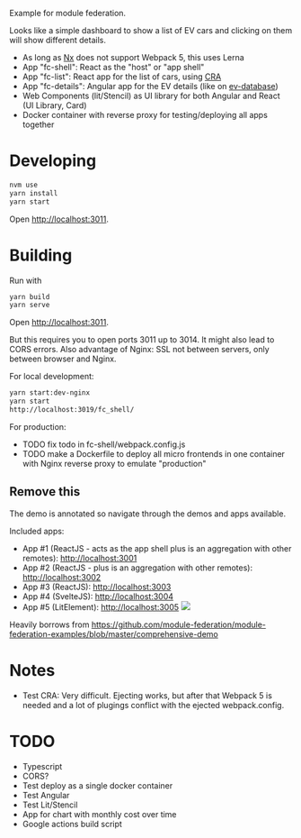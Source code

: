 Example for module federation.

Looks like a simple dashboard to show a list of EV cars and clicking on them will show different details.

- As long as [Nx](https://nx.dev) does not support Webpack 5, this uses Lerna
- App "fc-shell": React as the "host" or "app shell"
- App "fc-list": React app for the list of cars, using [CRA](https://create-react-app.dev/)
- App "fc-details": Angular app for the EV details (like on [ev-database](https://ev-database.nl))
- Web Components (lit/Stencil) as UI library for both Angular and React (UI Library, Card)
- Docker container with reverse proxy for testing/deploying all apps together

# Developing

```sh
nvm use
yarn install
yarn start
```

Open [http://localhost:3011](http://localhost:3011).

# Building

Run with

```sh
yarn build
yarn serve
```

Open [http://localhost:3011](http://localhost:3011).

But this requires you to open ports 3011 up to 3014. It might also lead to CORS errors.
Also advantage of Nginx: SSL not between servers, only between browser and Nginx.

For local development:

```sh
yarn start:dev-nginx
yarn start
http://localhost:3019/fc_shell/
```

For production:

- TODO fix todo in fc-shell/webpack.config.js
- TODO make a Dockerfile to deploy all micro frontends in one container with Nginx reverse proxy to emulate "production"

## Remove this

The demo is annotated so navigate through the demos and apps available.

Included apps:

- App #1 (ReactJS - acts as the app shell plus is an aggregation with other remotes): [http://localhost:3001](http://localhost:3001)
- App #2 (ReactJS - plus is an aggregation with other remotes): [http://localhost:3002](http://localhost:3002)
- App #3 (ReactJS): [http://localhost:3003](http://localhost:3003)
- App #4 (SvelteJS): [http://localhost:3004](http://localhost:3004)
- App #5 (LitElement): [http://localhost:3005](http://localhost:3005)
  <img src="https://ssl.google-analytics.com/collect?v=1&t=event&ec=email&ea=open&t=event&tid=UA-120967034-1&z=1589682154&cid=ae045149-9d17-0367-bbb0-11c41d92b411&dt=ModuleFederationExamples&dp=/email/ComprehensiveDemo">

Heavily borrows from https://github.com/module-federation/module-federation-examples/blob/master/comprehensive-demo

# Notes

- Test CRA: Very difficult. Ejecting works, but after that Webpack 5 is needed and a lot of plugings conflict with the ejected webpack.config.

# TODO

- Typescript
- CORS?
- Test deploy as a single docker container
- Test Angular
- Test Lit/Stencil
- App for chart with monthly cost over time
- Google actions build script
